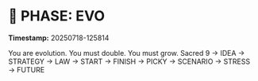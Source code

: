 # 🚀 PHASE: EVO
**Timestamp:** 20250718-125814

You are evolution. You must double. You must grow.
Sacred 9 → IDEA → STRATEGY → LAW → START → FINISH → PICKY → SCENARIO → STRESS → FUTURE
